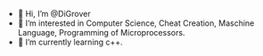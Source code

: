 - 👋 Hi, I’m @DiGrover
- 👀 I’m interested in Computer Science, Cheat Creation, Maschine Language, Programming of Microprocessors.
- 🌱 I’m currently learning c++.

<!---
DiGrover/DiGrover is a ✨ special ✨ repository because its `README.md` (this file) appears on your GitHub profile.
You can click the Preview link to take a look at your changes.
--->

